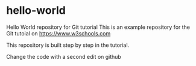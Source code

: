 # hello-world
Hello World repository for Git tutorial
This is an example repository for the Git tutoial on https://www.w3schools.com

This repository is built step by step in the tutorial.

Change the code
with a second edit on github
